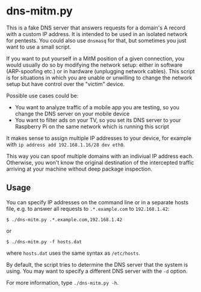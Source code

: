 dns-mitm.py
===========

This is a fake DNS server that answers requests for a domain's A record with
a custom IP address. It is intended to be used in an isolated network for
pentests. You could also use `dnsmasq` for that, but sometimes you just want
to use a small script.

If you want to put yourself in a MitM position of a given connection, you
would usually do so by modifying the network setup: either in software
(ARP-spoofing etc.) or in hardware (unplugging network cables). This script
is for situations in which you are unable or unwilling to change the network
setup but have control over the "victim" device.

Possible use cases could be:
 * You want to analyze traffic of a mobile app you are testing, so you
 change the DNS server on your mobile device
 * You want to filter ads on your TV, so you set its DNS server to your
 Raspberry Pi on the same network which is running this script

It makes sense to assign multiple IP addresses to your device, for example
with `ip address add 192.168.1.16/28 dev eth0`.

This way you can spoof multiple domains with an indiviual IP address each.
Otherwise, you won't know the original destination of the intercepted
traffic arriving at your machine without deep package inspection.

Usage
-----

You can specify IP addresses on the command line or in a separate hosts
file, e.g. to answer all requests to `.*.example.com` to `192.168.1.42`:

    $ ./dns-mitm.py .*.example.com,192.168.1.42

or

    $ ./dns-mitm.py -f hosts.dat

where `hosts.dat` uses the same syntax as `/etc/hosts`.

By default, the script tries to determine the DNS server that the system is
using. You may want to specify a different DNS server with the `-d` option.

For more information, type `./dns-mitm.py -h`.
